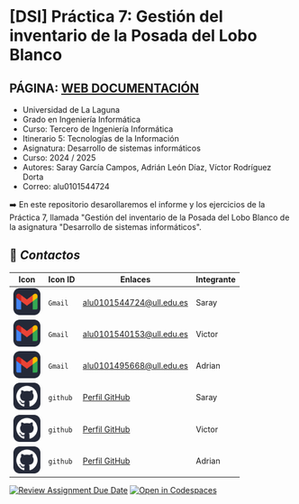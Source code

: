 # [DSI] Práctica 7: Gestión del inventario de la Posada del Lobo Blanco
## PÁGINA: [WEB DOCUMENTACIÓN]()
* Universidad de La Laguna
* Grado en Ingeniería Informática
* Curso: Tercero de Ingeniería Informática
* Itinerario 5: Tecnologías de la Información
* Asignatura: Desarrollo de sistemas informáticos
* Curso: 2024 / 2025
* Autores: Saray García Campos, Adrián León Díaz, Víctor Rodríguez Dorta
* Correo: alu0101544724
  
➡️ En este repositorio desarollaremos el informe y los ejercicios de la Práctica 7, llamada "Gestión del inventario de la Posada del Lobo Blanco de la asignatura "Desarrollo de sistemas informáticos".

## 📱 _Contactos_
Icon | Icon ID | Enlaces | Integrante
-------|--------|--------|----------
<img src="./Imagenes/Gmail-Dark.svg" width="48"> | `Gmail`  | alu0101544724@ull.edu.es | Saray
<img src="./Imagenes/Gmail-Dark.svg" width="48"> | `Gmail`  | alu0101540153@ull.edu.es | Victor
<img src="./Imagenes/Gmail-Dark.svg" width="48"> | `Gmail`  | alu0101495668@ull.edu.es | Adrian
<img src="./Imagenes/Github-Dark.svg" width="48"> | `github` | [Perfil GitHub](https://github.com/alu0101544724) | Saray
<img src="./Imagenes/Github-Dark.svg" width="48"> | `github` | [Perfil GitHub]() | Victor
<img src="./Imagenes/Github-Dark.svg" width="48"> | `github` | [Perfil GitHub]() | Adrian

[![Review Assignment Due Date](https://classroom.github.com/assets/deadline-readme-button-22041afd0340ce965d47ae6ef1cefeee28c7c493a6346c4f15d667ab976d596c.svg)](https://classroom.github.com/a/nao75Rei)
[![Open in Codespaces](https://classroom.github.com/assets/launch-codespace-2972f46106e565e64193e422d61a12cf1da4916b45550586e14ef0a7c637dd04.svg)](https://classroom.github.com/open-in-codespaces?assignment_repo_id=18659697)
